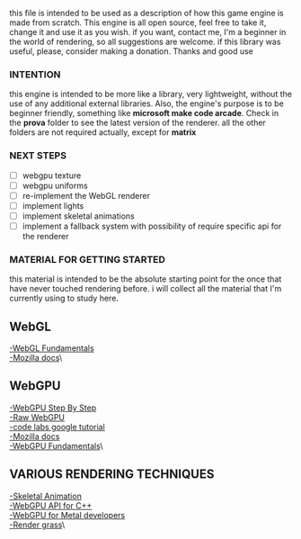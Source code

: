 this file is intended to be used as a description of how this game engine is made from scratch. This engine is all open source, feel free to take it, change it and use it as you wish. if you want, contact me, I'm a beginner in the world of rendering, so all suggestions are welcome. if this library was useful, please, consider making a donation. Thanks and good use

### INTENTION

this engine is intended to be more like a library, very lightweight, without the use of any additional external libraries. Also, the engine's purpose is to be beginner friendly, something like **microsoft make code arcade**. Check in the **prova** folder to see the latest version of the renderer. all the other folders are not required actually, except for **matrix**

### NEXT STEPS

- [ ] webgpu texture
- [ ] webgpu uniforms
- [ ] re-implement the WebGL renderer
- [ ] implement lights 
- [ ] implement skeletal animations
- [ ] implement a fallback system with possibility of require specific api for the renderer

### MATERIAL FOR GETTING STARTED 

this material is intended to be the absolute starting point for the once that have never touched rendering before. i will collect all the material that I'm currently using to study here.

## WebGL
[-WebGL Fundamentals](https://webglfundamentals.org/)\
[-Mozilla docs](https://developer.mozilla.org/en-US/docs/Web/API/WebGL_API/Tutorial/Getting_started_with_WebGL)\

## WebGPU
[-WebGPU Step By Step](https://github.com/jack1232/WebGPU-Step-By-Step)\
[-Raw WebGPU](https://alain.xyz/blog/raw-webgpu)\
[-code labs google tutorial](https://codelabs.developers.google.com/your-first-webgpu-app#6)\
[-Mozilla docs](https://developer.mozilla.org/en-US/docs/Web/API/WebGPU_API)\
[-WebGPU Fundamentals](https://webgpufundamentals.org/)\

## VARIOUS RENDERING TECHNIQUES

[-Skeletal Animation](https://veeenu.github.io/blog/implementing-skeletal-animation/)\
[-WebGPU API for C++](https://eliemichel.github.io/LearnWebGPU/introduction.html)\
[-WebGPU for Metal developers](https://metalbyexample.com/webgpu-part-two/)\
[-Render grass](https://www.youtube.com/watch?v=bp7REZBV4P4&t=401s)\
